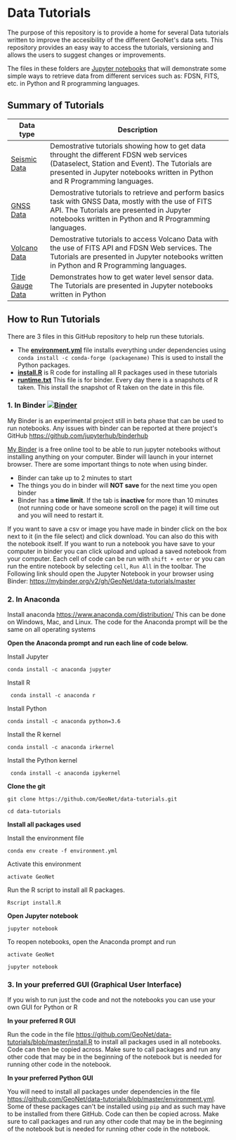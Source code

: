 # Data Tutorials

The purpose of this repository is to provide a home for several Data tutorials written to improve the accesibility of the different GeoNet's data sets. This repository provides an easy way to access the tutorials, versioning and allows the users to suggest changes or improvements.

The files in these folders are [Jupyter notebooks](https://jupyter.org/) that will demonstrate some simple ways to retrieve data from different services such as: FDSN, FITS, etc. in Python and R programming languages. 

## Summary of Tutorials

| Data type  | Description   |
| ------------- | ------------- |
| [Seismic Data](Seismic_Data) | Demostrative tutorials showing how to get data throught the different FDSN web services (Dataselect, Station and Event). The Tutorials are presented in Jupyter notebooks written in Python and R Programming languages.|
| [GNSS Data](GNSS_Data) | Demostrative tutorials to retrieve and perform basics task with GNSS Data, mostly with the use of FITS API. The Tutorials are presented in Jupyter notebooks written in Python and R Programming languages.|
| [Volcano Data](Volcano_Data) | Demostrative tutorials to access Volcano Data with the use of FITS API and FDSN Web services. The Tutorials are presented in Jupyter notebooks written in Python and R Programming languages.|
| [Tide Gauge Data](Tide_Gauge_Data) | Demonstrates how to get water level sensor data. The Tutorials are presented in Jupyter notebooks written in Python|

## How to Run Tutorials
There are 3 files in this GitHub repository to help run these tutorials.
- The [**environment.yml**](environment.yml) file installs everything under dependencies using `conda install -c conda-forge (packagename)`  This is used to install the Python packages.
- [**install.R**](install.R) is R code for installing all R packages used in these tutorials
- [**runtime.txt**](runtime.txt) This file is for binder. Every day there is a snapshots of R taken. This install the snapshot of R taken on the date in this file. 

### 1. In Binder [![Binder](https://mybinder.org/badge_logo.svg)](https://mybinder.org/v2/gh/GeoNet/data-tutorials/master)

My Binder is an experimental project still in beta phase that can be used to run notebooks. Any issues with binder can be reported at there project's GitHub  https://github.com/jupyterhub/binderhub 

[My Binder](https://mybinder.org/) is a free online tool to be able to run jupyter notebooks without installing anything on your computer. Binder will launch in your internet browser. 
There are some important things to note when using binder. 
- Binder can take up to 2 minutes to start
- The things you do in binder will **NOT save** for the next time you open binder
- Binder has a **time limit**. If the tab is **inactive** for more than 10 minutes (not running code or have someone scroll on the page) it will time out and you will need to restart it. 


If you want to save a csv or image you have made in binder click on the box next to it (in the file select) and click download. 
You can also do this with the notebook itself.
If you want to run a notebook you have save to your computer in binder you can click upload and upload a saved notebook from your computer.
Each cell of code can be run with `shift + enter` or you can run the entire notebook by selecting `cell`, `Run All` in the toolbar.
The Following link should open the Jupyter Notebook in your browser using Binder:
https://mybinder.org/v2/gh/GeoNet/data-tutorials/master

### 2. In Anaconda
Install anaconda https://www.anaconda.com/distribution/ 
This can be done on Windows, Mac, and Linux. The code for the Anaconda prompt will be the same on all operating systems

**Open the Anaconda prompt and run each line of code below.**

Install Jupyter

`conda install -c anaconda jupyter`

Install R

` conda install -c anaconda r`

Install Python 

`conda install -c anaconda python=3.6`



Install the R kernel

`conda install -c anaconda irkernel`

Install the Python kernel

` conda install -c anaconda ipykernel`

**Clone the git**

`git clone https://github.com/GeoNet/data-tutorials.git`

`cd data-tutorials`


**Install all packages used**

Install the environment file

`conda env create -f environment.yml`

Activate this environment 

`activate GeoNet`

Run the R script to install all R packages. 

`Rscript install.R`



**Open Jupyter notebook**

`jupyter notebook`

To reopen notebooks, open the Anaconda prompt and run 

`activate GeoNet`

`jupyter notebook`

### 3. In your preferred GUI (Graphical User Interface)
If you wish to run just the code and not the notebooks you can use your own GUI for Python or R

**In your preferred R GUI**

Run the code in the file https://github.com/GeoNet/data-tutorials/blob/master/install.R to install all packages used in all notebooks. Code can then be copied across. Make sure to call packages and run any other code that may be in the beginning of the notebook but is needed for running other code in the notebook. 

**In your preferred Python GUI**

You will need to install all packages under dependencies in the file https://github.com/GeoNet/data-tutorials/blob/master/environment.yml. Some of these packages can't be installed using `pip` and as such may have to be installed from there GitHub.  Code can then be copied across. Make sure to call packages and run any other code that may be in the beginning of the notebook but is needed for running other code in the notebook.  
